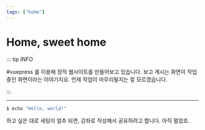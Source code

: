 ```yaml
---
tags: ["home"]
---
```


# Home, sweet home


::: tip INFO

#vuepress 를 이용해 정적 웹사이트를 만들어보고 있습니다. 보고 계시는 화면이 작업중인 화면이라는 이야기지요.
언제 작업이 마무리될지는 잘 모르겠습니다.

:::

----

``` bash
$ echo "Hello, world!"
```

하고 싶은 대로 세팅이 얼추 되면, 강좌로 작성해서 공유하려고 합니다. 아직 멀었죠.

<TagLinks />